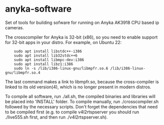 # anyka-software
Set of tools for building sofware for running on Anyka AK3918 CPU based ip cameras.

The crosscompiler for Anyka is 32-bit (x86), so you need to enable support for 32-bit apps in your distro.  For example, on Ubuntu 22:
        
        sudo apt install libstdc++-i386
        sudo apt install lib32stdc++6
        sudo apt install libmpc-dev:i386
        sudo apt install libz1:i386
        sudo ln -s /lib/i386-linux-gnu/libmpfr.so.6 /lib/i386-linux-gnu/libmpfr.so.4 
        
The last command makes a link to libmpfr.so, because the cross-compiler is linked to its old version(4), which is no longer present in modern distros.

To compile all software, run ./all.sh, the compiled binaries and libraries will be placed into 'INSTALL' folder.
To compile manually, run ./crosscompiler.sh followed by the necessary scripts. Don't forget the dependencies that need to be compiled first (e.g. to compile v4l2rtspserver you should run ./live555.sh first, and then run ./v4l2rtspserver.sh).
